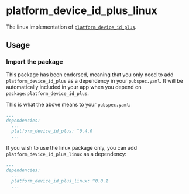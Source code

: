 # platform_device_id_plus_linux

The linux implementation of [`platform_device_id_plus`][1].

## Usage

### Import the package

This package has been endorsed, meaning that you only need to add `platform_device_id_plus`
as a dependency in your `pubspec.yaml`. It will be automatically included in your app
when you depend on `package:platform_device_id_plus`.

This is what the above means to your `pubspec.yaml`:

```yaml
...
dependencies:
  ...
  platform_device_id_plus: ^0.4.0
  ...
```

If you wish to use the linux package only, you can add  `platform_device_id_plus_linux` as a
dependency:

```yaml
...
dependencies:
  ...
  platform_device_id_plus_linux: ^0.0.1
  ...
```

[1]: ../platform_device_id_plus

